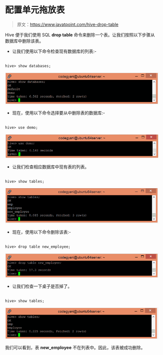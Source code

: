 # 配置单元拖放表

> 原文：<https://www.javatpoint.com/hive-drop-table>

Hive 便于我们使用 SQL **drop table** 命令来删除一个表。让我们按照以下步骤从数据库中删除该表。

*   让我们使用以下命令检查现有数据库的列表:-

```

hive> show databases;

```

![Hive Drop Table](img/6ba059756a3146cb051d700ba7190a0f.png)

*   现在，使用以下命令选择要从中删除表的数据库:-

```

hive> use demo;

```

![Hive Drop Table](img/a1d50e3b5171f6effe10e139c39ffd28.png)

*   让我们检查相应数据库中现有表的列表。

```

hive> show tables;

```

![Hive Drop Table](img/5c2766a07eed5851e06ae52238831eb1.png)

*   现在，使用以下命令删除该表:-

```

hive> drop table new_employee; 

```

![Hive Drop Table](img/62f1c83da146484a903c784e004e81cd.png)

*   让我们检查一下桌子是否掉了。

```

hive> show tables;

```

![Hive Drop Table](img/97692073e579409eff61dcf0270c51c2.png)

我们可以看到，表 **new_employee** 不在列表中。因此，该表被成功删除。